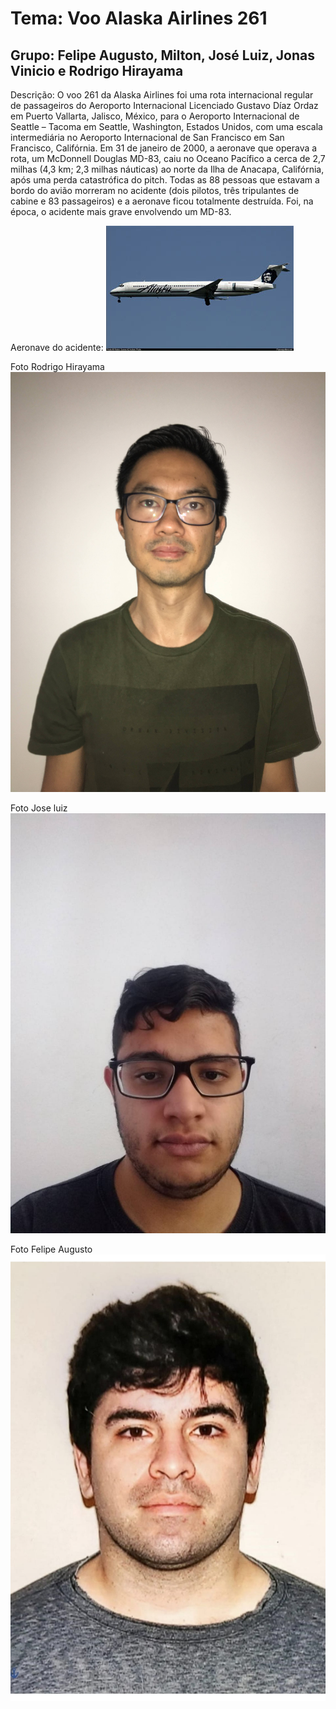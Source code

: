 # Tema: Voo Alaska Airlines 261

## Grupo: Felipe Augusto, Milton, José Luiz, Jonas Vinicio e Rodrigo Hirayama

Descrição: O voo 261 da Alaska Airlines foi uma rota internacional regular de passageiros do Aeroporto Internacional
Licenciado Gustavo Díaz Ordaz em Puerto Vallarta, Jalisco, México, para o Aeroporto Internacional de Seattle – Tacoma em Seattle, Washington, Estados Unidos, 
com uma escala intermediária no Aeroporto Internacional de San Francisco em San Francisco, Califórnia. Em 31 de janeiro de 2000, a aeronave que operava a rota, um McDonnell Douglas MD-83, 
caiu no Oceano Pacífico a cerca de 2,7 milhas (4,3 km; 2,3 milhas náuticas) ao norte da Ilha de Anacapa, Califórnia, após uma perda catastrófica do pitch. Todas as 88 pessoas que estavam
a bordo do avião morreram no acidente (dois pilotos, três tripulantes de cabine e 83 passageiros) e a aeronave ficou totalmente destruída. Foi, na época, o acidente mais grave envolvendo um MD-83.

Aeronave do acidente:
![alt text](https://github.com/rodrigohirayama/Trab-Informatica---Apresentacao/blob/main/MD83_guess.jpg)

Foto Rodrigo Hirayama
![alt text](https://github.com/rodrigohirayama/Trab-Informatica---Apresentacao/blob/main/Rodrigo%20Hirayama.JPG)

Foto Jose luiz
![alt text](https://github.com/rodrigohirayama/Trab-Informatica---Apresentacao/blob/main/Jose%20luiz.jpg)

Foto Felipe Augusto
![alt text](https://github.com/rodrigohirayama/Trab-Informatica---Apresentacao/blob/main/Felipe_Augusto.jpg)

